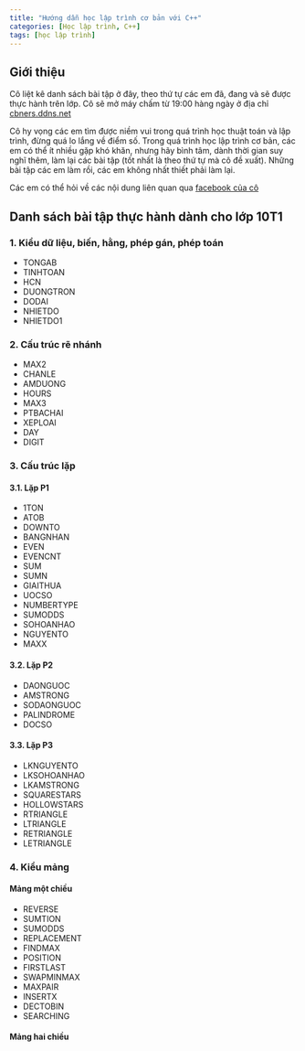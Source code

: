 ```yaml
---
title: "Hướng dẫn học lập trình cơ bản với C++"
categories: [Học lập trình, C++]
tags: [học lập trình]
---
```

## Giới thiệu

Cô liệt kê danh sách bài tập ở đây, theo thứ tự các em đã, đang và sẽ được thực hành trên lớp. Cô sẽ mở máy chấm từ 19:00 hàng ngày ở địa chỉ [cbners.ddns.net](http://cbners.ddns.net)

Cô hy vọng các em tìm được niềm vui trong quá trình học thuật toán và lập trình, đừng quá lo lắng về điểm số. Trong quá trình học lập trình cơ bản, các em có thể ít nhiều gặp khó khăn, nhưng hãy bình tâm, dành thời gian suy nghĩ thêm, làm lại các bài tập (tốt nhất là theo thứ tự mà cô đề xuất). Những bài tập các em làm rồi, các em không nhất thiết phải làm lại. 

Các em có thể hỏi về các nội dung liên quan qua [facebook của cô](https://www.facebook.com/hoang.ha.3914)

## Danh sách bài tập thực hành dành cho lớp 10T1

### 1. Kiểu dữ liệu, biến, hằng, phép gán, phép toán

* TONGAB
* TINHTOAN
* HCN
* DUONGTRON
* DODAI
* NHIETDO
* NHIETDO1

### 2. Cấu trúc rẽ nhánh

* MAX2
* CHANLE
* AMDUONG
* HOURS
* MAX3
* PTBACHAI
* XEPLOAI
* DAY
* DIGIT

### 3. Cấu trúc lặp

#### 3.1. Lặp P1

* 1TON
* ATOB
* DOWNTO
* BANGNHAN
* EVEN
* EVENCNT
* SUM
* SUMN
* GIAITHUA
* UOCSO
* NUMBERTYPE
* SUMODDS
* SOHOANHAO
* NGUYENTO
* MAXX

#### 3.2. Lặp P2

* DAONGUOC
* AMSTRONG
* SODAONGUOC
* PALINDROME
* DOCSO

#### 3.3. Lặp P3

* LKNGUYENTO
* LKSOHOANHAO
* LKAMSTRONG
* SQUARESTARS
* HOLLOWSTARS
* RTRIANGLE
* LTRIANGLE
* RETRIANGLE
* LETRIANGLE

### 4. Kiểu mảng

#### Mảng một chiều

* REVERSE
* SUMTION
* SUMODDS
* REPLACEMENT
* FINDMAX
* POSITION
* FIRSTLAST
* SWAPMINMAX
* MAXPAIR
* INSERTX
* DECTOBIN
* SEARCHING

#### Mảng hai chiều

